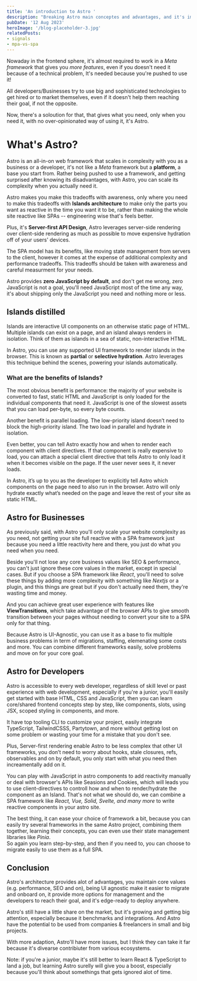 ```yaml
---
title: 'An introduction to Astro '
description: "Breaking Astro main conceptes and advantages, and it's imapct on developers and the market, in my view"
pubDate: '12 Aug 2023'
heroImage: '/blog-placeholder-3.jpg'
relatedPosts: 
- signals
- mpa-vs-spa
---
```


Nowaday in the frontend sphere, it's almost required to work in a _Meta framework_ that gives you _more features_, even if you doesn't need it because of a technical problem, It's needed because you're pushed to use it!

All developers/Businesses try to use big and sophisticated technologies to get hired or to market themselves, even if it doesn't help them reaching their goal, if not the opposite.

Now, there's a soloution for that, that gives what you need, only when you need it, with no over-opinionated way of using it, it's Astro.

# What's Astro?

Astro is an all-in-on web framework that scales in complexity with you as a business or a developer, it's not like a _Meta_ framework but a **platform**, a base you start from. Rather being pushed to use a framework, and getting surprised after knowing its disadvantages, with Astro, you can scale its complexity when you actually need it.

Astro makes you make this tradeoffs with awareness, only where you need to make this tradeoffs with **Islands architecture** to make only the parts you want as reactive in the time you want it to be, rather than making the whole site reactive like SPAs -- engineering wise that's feels better.

Plus, it's **Server-first API Design**, Astro leverages server-side rendering over client-side rendering as much as possible to move expensive hydration off of your users' devices.

The SPA model has its benefits, like moving state management from servers to the client, however it comes at the expense of additional complexity and performance tradeoffs. This tradeoffs should be taken with awareness and careful measurment for your needs.

Astro provides **zero JavaScript by default**, and don't get me wrong, zero JavaScript is not a goal, you'll need JavaScript most of the time any way, it's about shipping only the JavaScript you need and nothing more or less.

## Islands distilled

Islands are interactive UI components on an otherwise static page of HTML. Multiple islands can exist on a page, and an island always renders in isolation. Think of them as islands in a sea of static, non-interactive HTML.

In Astro, you can use any supported UI framework to render islands in the browser. This is known as **partial** or **selective hydration**. Astro leverages this technique behind the scenes, powering your islands automatically.

### What are the benefits of Islands?

The most obvious benefit is performance: the majority of your website is converted to fast, static HTML and JavaScript is only loaded for the individual components that need it. JavaScript is one of the slowest assets that you can load per-byte, so every byte counts.

Another benefit is parallel loading. The low-priority island doesn’t need to block the high-priority island. The two load in parallel and hydrate in isolation.

Even better, you can tell Astro exactly how and when to render each component with client directives. If that component is really expensive to load, you can attach a special client directive that tells Astro to only load it when it becomes visible on the page. If the user never sees it, it never loads.

In Astro, it’s up to you as the developer to explicitly tell Astro which components on the page need to also run in the browser. Astro will only hydrate exactly what’s needed on the page and leave the rest of your site as static HTML.


## Astro for Businesses

As previously said, with Astro you'll only scale your website complexity as you need, not getting your site full reactive with a SPA framework just because you need a little reactivity here and there, you just do what you need when you need.

Beside you'll not lose any core business values like SEO & performance, you can't just ignore these core values in the market, except in special cases. But if you choose a SPA framework like _React_, you'll need to solve these things by adding more complexity with something like _Nextjs_ or a plugin, and this things are great but if you don't actually need them, they're wasting time and money. 

And you can achieve great user experience with features like **ViewTransitions**, which take advantage of the browser APIs to give smooth transition between your pages without needing to convert your site to a SPA only for that thing.

Because Astro is UI-Agnostic, you can use it as a base to fix multiple business problems in term of migrations, staffing, elemenating some costs and more. You can combine different frameworks easily, solve problems and move on for your core goal.

## Astro for Developers

Astro is accessible to every web developer, regardless of skill level or past experience with web development, especially if you're a junior, you'll easily get started with base HTML, CSS and JavaScript, then you can learn core/shared frontend concepts step by step, like components, slots, using JSX, scoped styling in components, and more.

It have top tooling CLI to customize your project, easily integrate TypeScript, TailwindCSSS, Partytown, and more without getting lost on some problem or wasting your time for a mistake that you don't see.

Plus, Server-first rendering enable Astro to be less complex that other UI frameworks, you don’t need to worry about hooks, stale closures, refs, observables and on by default, you only start with what you need then increamentally add on it.<br>

You can play with JavaScript in astro components to add reactivity manually or deal with browser's APIs like Seasions and Cookies, which will leads you to use client-directives to controll how and when to render/hydrate the component as an Island. That's not what we should do, we can combine a SPA framework like _React, Vue, Solid, Svelte, and many more_ to write reactive components in your astro site.

The best thing, it can ease your choice of framework a bit, because you can easily try several frameworks in the same Astro project, combining them together, learning their concepts, you can even use their state management libraries like _Pinia_.<br>
So again you learn step-by-step, and then if you need to, you can choose to migrate easily to use them as a full SPA.

## Conclusion

Astro's architecture provides alot of advantages, you maintain core values (e.g. performance, SEO and on), being UI agnostic make it easier to migrate and onboard on, it provide more options for management and the developers to reach their goal, and it's edge-ready to deploy anywhere.

Astro's still have a little share on the market, but it's growing and getting big attention, especially because it benchmarks and integrations. And Astro have the potential to be used from companies & freelancers in small and big projects.

With more adaption, Astro'll have more issues, but I think they can take it far because it's divearse contribiuter from various ecosystems.

Note: if you're a junior, maybe it's still better to learn React & TypeScript to land a job, but learning Astro surelly will give you a boost, especially because you'll think about somethings that gets ignored alot of time.
